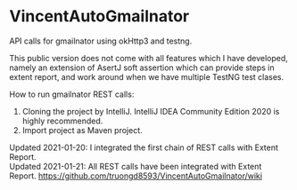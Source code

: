# VincentAutoGmailnator
API calls for gmailnator using okHttp3 and testng.

This public version does not come with all features which I have developed, namely an extension of AsertJ soft assertion which can provide steps in extent report, and work around when we have multiple TestNG test clases.

How to run gmailnator REST calls: 

1. Cloning the project by IntelliJ. IntelliJ IDEA Community Edition 2020 is highly recommended.
2. Import project as Maven project.


Updated 2021-01-20: I integrated the first chain of REST calls with Extent Report.  
Updated 2021-01-21: All REST calls have been integrated with Extent Report. https://github.com/truongd8593/VincentAutoGmailnator/wiki
